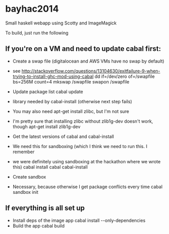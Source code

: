 bayhac2014
==========

Small haskell webapp using Scotty and ImageMagick

To build, just run the following

If you're on a VM and need to update cabal first:
-------------------------------------------------
- Create a swap file (digitalocean and AWS VMs have no swap by default)
- see http://stackoverflow.com/questions/13104630/exitfailure-9-when-trying-to-install-ghc-mod-using-cabal
    dd if=/dev/zero of=/swapfile bs=256M count=4
    mkswap /swapfile
    swapon /swapfile

- Update package list
    cabal update

- library needed by cabal-install (otherwise next step fails)
- You may also need apt-get install zlibc, but I'm not sure
- I'm pretty sure that installing zlibc without zlib1g-dev doesn't work, though
    apt-get install zlib1g-dev

- Get the latest versions of cabal and cabal-install
- We need this for sandboxing (which I think we need to run this. I remember
- we were definitely using sandboxing at the hackathon where we wrote this)
    cabal install cabal cabal-install

- Create sandbox
- Necessary, because otherwise I get package conflicts every time
    cabal sandbox init

If everything is all set up
---------------------------
- Install deps of the image app
    cabal install --only-dependencies
- Build the app
    cabal build
